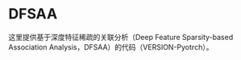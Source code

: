# DFSAA

这里提供基于深度特征稀疏的关联分析（Deep Feature Sparsity-based Association Analysis，DFSAA）的代码（VERSION-Pyotrch）。

